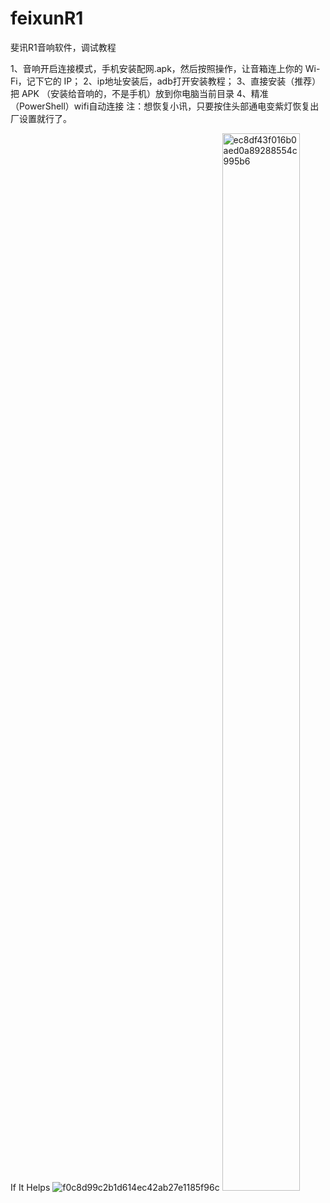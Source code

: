 # feixunR1
斐讯R1音响软件，调试教程

1、音响开启连接模式，手机安装配网.apk，然后按照操作，让音箱连上你的 Wi-Fi，记下它的 IP；
2、ip地址安装后，adb打开安装教程；
3、直接安装（推荐）把 APK （安装给音响的，不是手机）放到你电脑当前目录
4、精准（PowerShell）wifi自动连接
注：想恢复小讯，只要按住头部通电变紫灯恢复出厂设置就行了。   

If It Helps
![f0c8d99c2b1d614ec42ab27e1185f96c](https://github.com/user-attachments/assets/eac3ef3f-c3f9-4e01-bae2-8830f168d581)
<img width="124" height="1692" alt="ec8df43f016b0aed0a89288554c995b6" src="https://github.com/user-attachments/assets/77d51141-3c91-423f-a92b-f5dbade337c1" />
